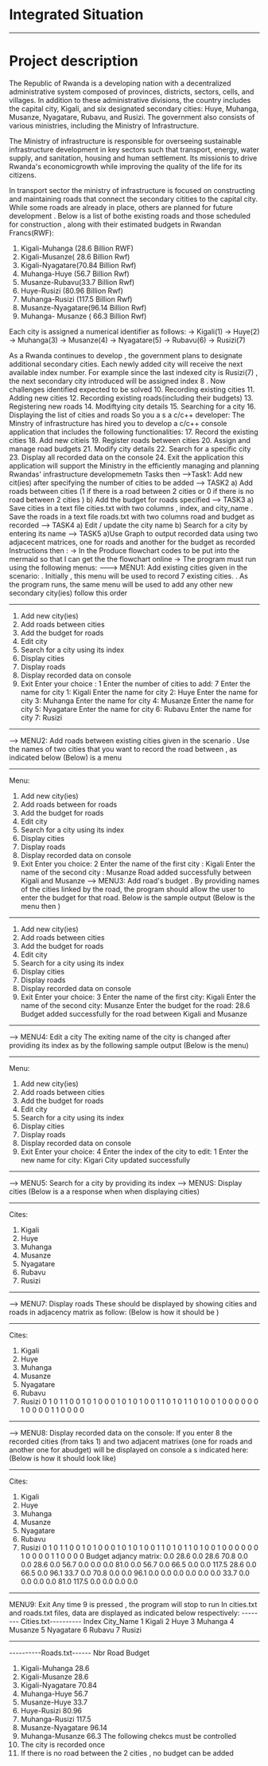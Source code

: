 # Integrated Situation

---

# Project description

The Republic of Rwanda is a developing nation with a decentralized administrative system composed of provinces, districts, sectors, cells, and villages. In addition to these administrative divisions, the country includes the capital city, Kigali, and six designated secondary cities: Huye, Muhanga, Musanze, Nyagatare, Rubavu, and Rusizi. The government also consists of various ministries, including the Ministry of Infrastructure.

The Ministry of infrastructure is responsible for overseeing sustainable infrastructure development in key sectors such that transport, energy, water supply, and sanitation, housing and human settlement. Its missionis to drive Rwanda's economicgrowth while improving the quality of the life for its citizens.

In transport sector the ministry of infrastructure is focused on constructing and maintaining roads that connect the secondary citities to the capital city. While some roads are already in place, others are planned for future development . Below is a list of bothe existing roads and those scheduled for construction , along with their estimated budgets in Rwandan Francs(RWF):

1. Kigali-Muhanga (28.6 Billion RWF)
2. Kigali-Musanze( 28.6 Billion Rwf)
3. Kigali-Nyagatare(70.84 Billion Rwf)
4. Muhanga-Huye (56.7 Billion Rwf)
5. Musanze-Rubavu(33.7 Billion Rwf)
6. Huye-Rusizi (80.96 Billion Rwf)
7. Muhanga-Rusizi (117.5 Billion Rwf)
8. Musanze-Nyagatare(96.14 Billion Rwf)
9. Muhanga- Musanze ( 66.3 Billion Rwf)

Each city is assigned a numerical identifier as follows:
-> Kigali(1)
-> Huye(2)
-> Muhanga(3)
-> Musanze(4)
-> Nyagatare(5)
-> Rubavu(6)
-> Rusizi(7)

As a Rwanda continues to develop , the government plans to designate additional secondary cities. Each newly added city will receive the next available index number. For example since the last indexed city is Rusizi(7) , the next secondary city introduced will be assigned index 8 .
Now challenges identified expected to be solved 10. Recording existing cities 11. Adding new cities 12. Recording existing roads(including their budgets) 13. Registering new roads 14. Modiftying city details 15. Searching for a city 16. Displaying the list of cities and roads
So you a s a c/c++ developer:
The Minstry of infrastructure has hired you to develop a c/c++ console application that includes the following functionalities: 17. Record the existing cities 18. Add new citieis 19. Register roads between cities 20. Assign and manage road budgets 21. Modify city details 22. Search for a specific city 23. Display all recorded data on the console 24. Exit the application
this application will support the Ministry in the efficiently managing and planning Rwandas' infrastructure developmemetn
Tasks then
-->Task1:
Add new cit(ies) after specifying the number of cities to be added
--> TASK2
a) Add roads between cities (1 if there is a road between 2 cities or 0 if there is no road between 2 cities )
b) Add the budget for roads specified
--> TASK3
a) Save cities in a text file cities.txt with two columns , index, and city_name . Save the roads in a text file roads.txt with two columns road and budget as recorded
--> TASK4
a) Edit / update the city name
b) Search for a city by entering its name
--> TASK5
a)Use Graph to output recorded data using two adjacecent matrices, one for roads and another for the budget as recorded
Instructions then :
-> In the Produce flowchart codes to be put into the mermaid so that I can get the the flowchart online
-> The program must run using the following menus:
---> MENU1: Add existing cities given in the scenario:
. Initially , this menu will be used to record 7 existing cities.
. As the program runs, the same menu will be used to add any other new secondary city(ies)
follow this order

---

1. Add new city(ies)
2. Add roads between cities
3. Add the budget for roads
4. Edit city
5. Search for a city using its index
6. Display cities
7. Display roads
8. Display recorded data on console
9. Exit
   Enter your choice : 1
   Enter the number of cities to add: 7
   Enter the name for city 1: Kigali
   Enter the name for city 2: Huye
   Enter the name for city 3: Muhanga
   Enter the name for city 4: Musanze
   Enter the name for city 5: Nyagatare
   Enter the name for city 6: Rubavu
   Enter the name for city 7: Rusizi

---

--> MENU2: Add roads between existing cities given in the scenario
. Use the names of two cities that you want to record the road between , as indicated below
(Below) is a menu

---

Menu:

1. Add new city(ies)
2. Add roads between for roads
3. Add the budget for roads
4. Edit city
5. Search for a city using its index
6. Display cities
7. Display roads
8. Display recorded data on console
9. Exit
   Enter you choice: 2
   Enter the name of the first city : Kigali
   Enter the name of the second city : Musanze
   Road added successfully between Kigali and Musanze
   --> MENU3: Add road's budget
   . By providing names of the cities linked by the road, the program should allow the user to enter the budget for that road. Below is the sample output
   (Below is the menu then )

---

1. Add new city(ies)
2. Add roads between cities
3. Add the budget for roads
4. Edit city
5. Search for a city using its index
6. Display cities
7. Display roads
8. Display recorded data on console
9. Exit
   Enter your choice: 3
   Enter the name of the first city: Kigali
   Enter the name of the second city: Musanze
   Enter the budget for the road: 28.6
   Budget added successfully for the road between Kigali and Musanze

---

--> MENU4: Edit a city
The exiting name of the city is changed after providing its index as by the following sample output
(Below is the menu)

---

Menu:

1. Add new city(ies)
2. Add roads between cities
3. Add the budget for roads
4. Edit city
5. Search for a city using its index
6. Display cities
7. Display roads
8. Display recorded data on console
9. Exit
   Enter your choice: 4
   Enter the index of the city to edit: 1
   Enter the new name for city: Kigari
   City updated successfully

---

--> MENU5: Search for a city by providing its index
--> MENUS: Display cities
(Below is a a response when when displaying cities)

---

Cites:

1. Kigali
2. Huye
3. Muhanga
4. Musanze
5. Nyagatare
6. Rubavu
7. Rusizi

---

--> MENU7: Display roads
These should be displayed by showing cities and roads in adjacency matrix as follow:
(Below is how it should be )

---

Cites:

1. Kigali
2. Huye
3. Muhanga
4. Musanze
5. Nyagatare
6. Rubavu
7. Rusizi
   0 1 0 1 1 0 0
   1 0 1 0 0 0 1
   0 1 0 1 0 0 1
   1 0 1 0 1 1 0
   1 0 0 1 0 0 0
   0 0 0 1 0 0 0
   0 1 1 0 0 0 0

---

--> MENU8: Display recorded data on the console:
If you enter 8 the recorded cities (from taks 1) and two adjacent matrixes (one for roads and another one for abudget) will be displayed on console a s indicated here:
(Below is how it should look like)

---

Cites:

1. Kigali
2. Huye
3. Muhanga
4. Musanze
5. Nyagatare
6. Rubavu
7. Rusizi
   0 1 0 1 1 0 0
   1 0 1 0 0 0 1
   0 1 0 1 0 0 1
   1 0 1 0 1 1 0
   1 0 0 1 0 0 0
   0 0 0 1 0 0 0
   0 1 1 0 0 0 0
   Budget adjancy matrix:
   0.0 28.6 0.0 28.6 70.8 0.0 0.0
   28.6 0.0 56.7 0.0 0.0 0.0 81.0
   0.0 56.7 0.0 66.5 0.0 0.0 117.5
   28.6 0.0 66.5 0.0 96.1 33.7 0.0
   70.8 0.0 0.0 96.1 0.0 0.0 0.0
   0.0 0.0 0.0 33.7 0.0 0.0 0.0
   0.0 81.0 117.5 0.0 0.0 0.0 0.0

---

MENU9: Exit
Any time 9 is pressed , the program will stop to run
In cities.txt and roads.txt files, data are displayed as indicated below respectively:
-------- Cities.txt----------
Index City_Name
1 Kigali
2 Huye
3 Muhanga
4 Musanze
5 Nyagatare
6 Rubavu
7 Rusizi

---

----------Roads.txt------
Nbr Road Budget

1.  Kigali-Muhanga 28.6
2.  Kigali-Musanze 28.6
3.  Kigali-Nyagatare 70.84
4.  Muhanga-Huye 56.7
5.  Musanze-Huye 33.7
6.  Huye-Rusizi 80.96
7.  Muhanga-Rusizi 117.5
8.  Musanze-Nyagatare 96.14
9.  Muhanga-Musanze 66.3
    The following chekcs must be controlled
10. The city is recorded once
11. If there is no road between the 2 cities , no budget can be added
